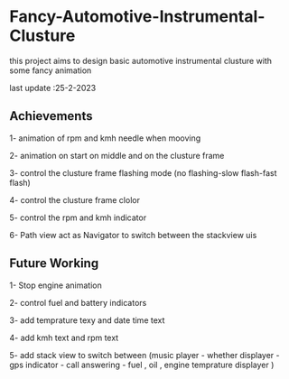 # Fancy-Automotive-Instrumental-Clusture

this project aims to design basic automotive instrumental clusture with some fancy animation

last update :25-2-2023


## Achievements
1- animation of rpm and kmh needle when mooving

2- animation on start on middle and on the clusture frame

3- control the clusture frame flashing mode (no flashing-slow flash-fast flash)

4- control the clusture frame clolor 

5- control the rpm and kmh indicator 

6- Path view act as Navigator to switch between the stackview uis

## Future Working 

1- Stop engine animation 

2- control fuel and battery indicators

3- add temprature texy and date time text 

4- add kmh text and rpm text

5- add stack view to switch between (music player  - whether displayer - gps indicator - call answering - fuel , oil , engine temprature displayer   )


